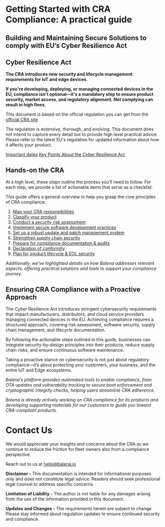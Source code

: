# Getting Started with CRA Compliance: A practical guide

## Building and Maintaining Secure Solutions to comply with EU’s Cyber Resilience Act 


## Cyber Resilience Act

**The CRA introduces new security and lifecycle management requirements for IoT and edge devices.**

**If you're developing, deploying, or managing connected devices in the EU, compliance isn't optional—it's a mandatory step to ensure product security, market access, and regulatory alignment. Not complying can result in high fines.**



This document is based on the official regulation you can get from the [official CRA site](https://eur-lex.europa.eu/legal-content/EN/TXT/?uri=CELEX%3A32024R2847) 

The regulation is extensive, thorough, and evolving. This document does not intend to capture every detail but to provide high level practical advice. Please refer to the latest EU's regulation for updated information about how it affects your product.

[Important dates](important_dates.md)
[Key Points About the Cyber Resilience Act](key_points_about_CRA.md)

## Hands-on the CRA 

At a high level, these steps outline the process you’ll need to follow. For each step, we provide a list of actionable items that serve as a checklist.

This guide offers a general overview to help you grasp the core principles of CRA compliance.

1. [Map your CRA responsibilities](map_your_CRA_responsibilities.md)
2. [Classify your product](classify_your_product.md)
3. [Conduct a security risk assessment](cybersecurity_risk_assessment.md)
4. [Implement secure software development practices](implement_secure_development_practices.md)
5. [Set up a robust update and patch management system](update_and_patch_management_system.md)
6. [Strengthen supply chain security](supply_chain_security.md)
7. [Prepare for compliance documentation & audits](compliance_documentation_and_audits.md)
8. [Declaration of conformity](declaration_of_conformity.md)
9. [Plan for product lifecycle & EOL security](product_lifecycle_and_EOL.md)

*Additionally, we’ve highlighted details on how Balena addresses relevant aspects, offering practical solutions and tools to support your compliance journey.*

## Ensuring CRA Compliance with a Proactive Approach

The Cyber Resilience Act introduces stringent cybersecurity requirements that impact manufacturers, distributors, and cloud service providers managing connected devices in the EU. Achieving compliance requires a structured approach, covering risk assessment, software security, supply chain management, and lifecycle documentation.

By following the actionable steps outlined in this guide, businesses can integrate security-by-design principles into their products, reduce supply chain risks, and ensure continuous software maintenance. 

Taking a proactive stance on cybersecurity is not just about regulatory compliance—it’s about protecting your customers, your business, and the entire IoT and Edge ecosystems.

*Balena’s platform provides automated tools to enable compliance, from OTA updates and vulnerability tracking to secure boot enforcement and cryptographic integrity checks, helping users streamline CRA adherence.*

*Balena is already actively working on CRA compliance for its products and developing supporting materials for our customers to guide you toward CRA-compliant products.*

# Contact Us

We would appreciate your insights and concerns about the CRA as we continue to reduce the friction for fleet owners also from a compliance perspective. 

Reach out to us at [hello@balena.io](mailto:hello@balena.io) 

**Disclaimer \-** This documentation is intended for informational purposes only and does not constitute legal advice. Readers should seek professional legal counsel to address specific concerns.

**Limitation of Liability \-** The author is not liable for any damages arising from the use of the information provided in this document.

**Updates and Changes \-** The requirements herein are subject to change. Please stay informed about regulation updates to ensure continued security and compliance.
